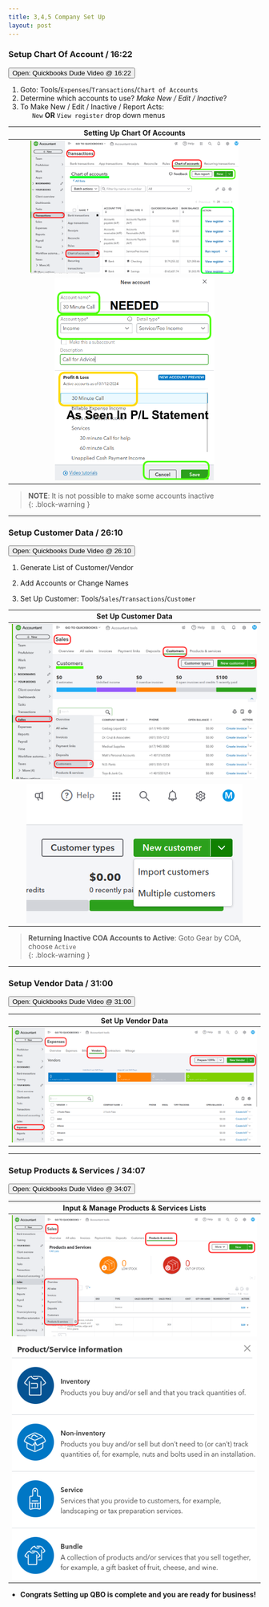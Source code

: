 ```yaml
---
title: 3,4,5 Company Set Up
layout: post
---
```




### Setup Chart Of Account / 16:22


<script> 
 function openWindow()
 {window.open("https://www.youtube.com/watch?v=aoWghI3kvpc&t=982");}
</script>

<button onclick="openWindow()">Open: Quickbooks Dude Video @ 16:22</button>


1. Goto: Tools/`Expenses`/`Transactions`/`Chart of Accounts`
2. Determine which accounts to use? *Make New / Edit / Inactive*?
3. To Make New / Edit / Inactive / Report Acts:</br>&nbsp;&nbsp;&nbsp;&nbsp;&nbsp; `New` **OR** `View register` drop down menus


|Setting Up Chart Of Accounts|
|:-:|
|<img src="/assets/images/3.new.chart.of.accounts.button.png" width="85%" />|
|<img src="/assets/images/3.new.coa.png" width="65%" />|


>**NOTE**: It is not possible to make some accounts inactive  
{: .block-warning } 

---

### Setup Customer Data / 26:10


<script> 
 function openWindow()
 {window.open("https://www.youtube.com/watch?v=aoWghI3kvpc&t=1570");}
</script>

<button onclick="openWindow()">Open: Quickbooks Dude Video @ 26:10</button>


1. Generate List of Customer/Vendor
   
2. Add Accounts or Change Names 

3. Set Up Customer: Tools/`Sales`/`Transactions`/`Customer`   

|Set Up Customer Data|
|:-:|
|![4.2.input.cust.data](/assets/images/4.2.cust.data.png)|
|![4.4.input.multi.cust.data](/assets/images/4.4.input.multi.cust.data.png)|


>**Returning Inactive COA Accounts to Active**: Goto Gear by COA, choose `Active`  
{: .block-warning }

---

### Setup Vendor Data / 31:00


<script> 
 function openWindow()
 {window.open("https://www.youtube.com/watch?v=aoWghI3kvpc&t=1860");}
</script>

<button onclick="openWindow()">Open: Quickbooks Dude Video @ 31:00</button>



|Set Up Vendor Data|
|:--:|
|![4.3.input.vendor.data](/assets/images/4.3.input.vendor.data.png)|

---

### Setup Products & Services / 34:07  


<script> 
 function openWindow()
 {window.open("https://www.youtube.com/watch?v=aoWghI3kvpc&t=2450");}
</script>

<button onclick="openWindow()">Open: Quickbooks Dude Video @ 34:07</button>


|Input & Manage Products & Services Lists|
|:--:|
|![5.1.sales.prods.services.lists](/assets/images/5.1.sales.prods.services.lists.png)|
|![5.2.sales.prods.services.types](/assets/images/5.2.sales.prods.services.types.png)|

- **Congrats Setting up QBO is complete and you are ready for business!**

